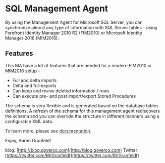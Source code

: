 # SQL Management Agent
By using the Management Agent for Microsoft SQL Server, you can synchronize almost any type of information with SQL Server tables - using Forefront Identity Manager 2010 R2 (FIM2010) or Microsoft Identity Manager 2016 (MIM2016).

## Features
This MA have a lot of features that are needed for a modern FIM2010 or MIM2016 setup -
* Full and delta imports
* Delta and full exports
* Can keep and revive deleted information / rows
* Can execute pre- and post import/export Stored Procedures

The schema is very flexible and is generated based on the database tables definitions. A refresh of the schema for this management agent rediscovers the schema and you can override the structure in different manners using a configurable XML data.

To learn more, please see [documentation](documentation).

Enjoy,
Søren Granfeldt

blog: [http://blog.goverco.com](http://blog.goverco.com)
Twitter: [https://twitter.com/MrGranfeldt](https://twitter.com/MrGranfeldt)

